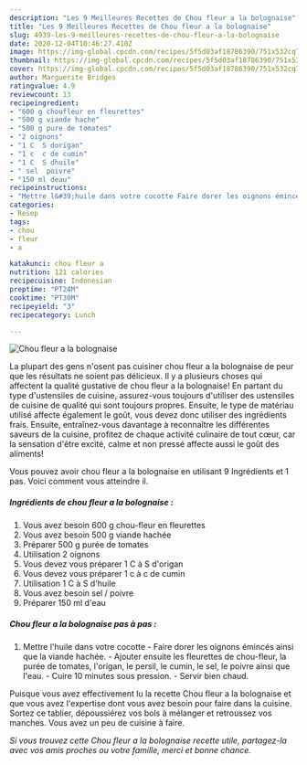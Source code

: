 ```yaml
---
description: "Les 9 Meilleures Recettes de Chou fleur a la bolognaise"
title: "Les 9 Meilleures Recettes de Chou fleur a la bolognaise"
slug: 4939-les-9-meilleures-recettes-de-chou-fleur-a-la-bolognaise
date: 2020-12-04T10:46:27.410Z
image: https://img-global.cpcdn.com/recipes/5f5d03af18786390/751x532cq70/chou-fleur-a-la-bolognaise-photo-principale-de-la-recette.jpg
thumbnail: https://img-global.cpcdn.com/recipes/5f5d03af18786390/751x532cq70/chou-fleur-a-la-bolognaise-photo-principale-de-la-recette.jpg
cover: https://img-global.cpcdn.com/recipes/5f5d03af18786390/751x532cq70/chou-fleur-a-la-bolognaise-photo-principale-de-la-recette.jpg
author: Marguerite Bridges
ratingvalue: 4.9
reviewcount: 13
recipeingredient:
- "600 g choufleur en fleurettes"
- "500 g viande hache"
- "500 g pure de tomates"
- "2 oignons"
- "1 C  S dorigan"
- "1 c  c de cumin"
- "1 C  S dhuile"
- " sel  poivre"
- "150 ml deau"
recipeinstructions:
- "Mettre l&#39;huile dans votre cocotte Faire dorer les oignons émincés ainsi que la viande hachée. Ajouter ensuite les fleurettes de chou-fleur, la purée de tomates, l&#39;origan, le persil, le cumin, le sel, le poivre ainsi que l&#39;eau. Cuire 10 minutes sous pression. Servir bien chaud."
categories:
- Resep
tags:
- chou
- fleur
- a

katakunci: chou fleur a 
nutrition: 121 calories
recipecuisine: Indonesian
preptime: "PT24M"
cooktime: "PT30M"
recipeyield: "3"
recipecategory: Lunch

---
```



![Chou fleur a la bolognaise](https://img-global.cpcdn.com/recipes/5f5d03af18786390/751x532cq70/chou-fleur-a-la-bolognaise-photo-principale-de-la-recette.jpg)

La plupart des gens n'osent pas cuisiner chou fleur a la bolognaise de peur que les résultats ne soient pas délicieux. Il y a plusieurs choses qui affectent la qualité gustative de chou fleur a la bolognaise! En partant du type d'ustensiles de cuisine, assurez-vous toujours d'utiliser des ustensiles de cuisine de qualité qui sont toujours propres. Ensuite, le type de matériau utilisé affecte également le goût, vous devez donc utiliser des ingrédients frais. Ensuite, entraînez-vous davantage à reconnaître les différentes saveurs de la cuisine, profitez de chaque activité culinaire de tout cœur, car la sensation d'être excité, calme et non pressé affecte aussi le goût des aliments!

<!--inarticleads1-->

Vous pouvez avoir chou fleur a la bolognaise en utilisant 9 Ingrédients et 1 pas. Voici comment vous atteindre il.

##### Ingrédients de chou fleur a la bolognaise :

1. Vous avez besoin 600 g chou-fleur en fleurettes
1. Vous avez besoin 500 g viande hachée
1. Préparer 500 g purée de tomates
1. Utilisation 2 oignons
1. Vous devez vous préparer 1 C à S d&#39;origan
1. Vous devez vous préparer 1 c à c de cumin
1. Utilisation 1 C à S d&#39;huile
1. Vous avez besoin  sel / poivre
1. Préparer 150 ml d&#39;eau




<!--inarticleads2-->

##### Chou fleur a la bolognaise pas à pas :

1. Mettre l&#39;huile dans votre cocotte - Faire dorer les oignons émincés ainsi que la viande hachée. - Ajouter ensuite les fleurettes de chou-fleur, la purée de tomates, l&#39;origan, le persil, le cumin, le sel, le poivre ainsi que l&#39;eau. - Cuire 10 minutes sous pression. - Servir bien chaud.




<!--inarticleads1-->

<p>
Puisque vous avez effectivement lu la recette Chou fleur a la bolognaise et que vous avez l'expertise dont vous avez besoin pour faire dans la cuisine. Sortez ce tablier, dépoussiérez vos bols à mélanger et retroussez vos manches. Vous avez un peu de cuisine à faire.
</p>

<p>
<i>Si vous trouvez cette Chou fleur a la bolognaise recette utile, partagez-la avec vos amis proches ou votre famille, merci et bonne chance.</i>
</p>
